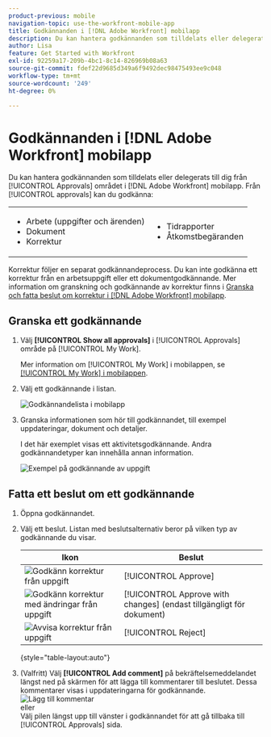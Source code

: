 ```yaml
---
product-previous: mobile
navigation-topic: use-the-workfront-mobile-app
title: Godkännanden i [!DNL Adobe Workfront] mobilapp
description: Du kan hantera godkännanden som tilldelats eller delegerats till dig från [!UICONTROL Approvals] området i [!DNL Adobe Workfront] mobilapp.
author: Lisa
feature: Get Started with Workfront
exl-id: 92259a17-209b-4bc1-8c14-826969b08a63
source-git-commit: fdef22d9685d349a6f9492dec98475493ee9c048
workflow-type: tm+mt
source-wordcount: '249'
ht-degree: 0%

---
```


# Godkännanden i [!DNL Adobe Workfront] mobilapp

Du kan hantera godkännanden som tilldelats eller delegerats till dig från [!UICONTROL Approvals] området i [!DNL Adobe Workfront] mobilapp. Från [!UICONTROL approvals] kan du godkänna:

<table style="table-layout:auto"> 
 <col> 
 <col> 
 <tbody> 
  <tr> 
   <td> 
    <ul> 
     <li>Arbete (uppgifter och ärenden)</li> 
     <li>Dokument</li> 
     <li>Korrektur </li> 
    </ul> </td> 
   <td> 
    <ul> 
     <li>Tidrapporter</li> 
     <li>Åtkomstbegäranden</li> 
    </ul> </td> 
  </tr> 
 </tbody> 
</table>

Korrektur följer en separat godkännandeprocess. Du kan inte godkänna ett korrektur från en arbetsuppgift eller ett dokumentgodkännande. Mer information om granskning och godkännande av korrektur finns i [Granska och fatta beslut om korrektur i [!DNL Adobe Workfront] mobilapp](../../../workfront-basics/mobile-apps/using-the-workfront-mobile-app/work-with-proofs-in-mobile-app.md).

## Granska ett godkännande

1. Välj **[!UICONTROL Show all approvals]** i [!UICONTROL Approvals] område på [!UICONTROL My Work].

   Mer information om [!UICONTROL My Work] i mobilappen, se [[!UICONTROL My Work] i mobilappen](../../../workfront-basics/mobile-apps/using-the-workfront-mobile-app/my-work-section-mobile.md).

1. Välj ett godkännande i listan.

   ![Godkännandelista i mobilapp](assets/mobile-approvals-adobe-350x574.png)

1. Granska informationen som hör till godkännandet, till exempel uppdateringar, dokument och detaljer.

   I det här exemplet visas ett aktivitetsgodkännande. Andra godkännandetyper kan innehålla annan information.

   ![Exempel på godkännande av uppgift](assets/mobile-taskapproval-350x664.png)

## Fatta ett beslut om ett godkännande

1. Öppna godkännandet.
1. Välj ett beslut. Listan med beslutsalternativ beror på vilken typ av godkännande du visar.

   | Ikon | Beslut |
   |---|---|
   | ![Godkänn korrektur från uppgift](assets/mobile-approveprooffromtask.png) | [!UICONTROL Approve] |
   | ![Godkänn korrektur med ändringar från uppgift](assets/mobile-approveproofwithcommentsfromtask.png) | [!UICONTROL Approve with changes] (endast tillgängligt för dokument) |
   | ![Avvisa korrektur från uppgift](assets/mobile-rejectprooffromtask.png) | [!UICONTROL Reject] |

   {style=&quot;table-layout:auto&quot;}

1. (Valfritt) Välj **[!UICONTROL Add comment]** på bekräftelsemeddelandet längst ned på skärmen för att lägga till kommentarer till beslutet. Dessa kommentarer visas i uppdateringarna för godkännande.\
   ![Lägg till kommentar](assets/mobile-addcommenttoapproval-350x123.png)\
   eller\
   Välj pilen längst upp till vänster i godkännandet för att gå tillbaka till [!UICONTROL Approvals] sida.

